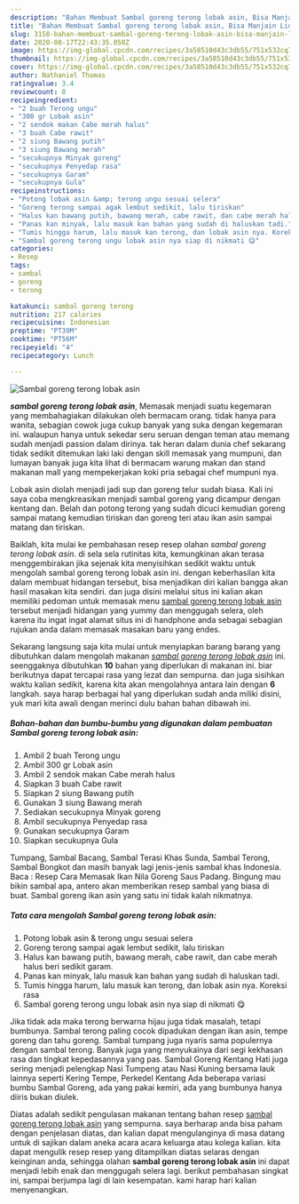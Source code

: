 ```yaml
---
description: "Bahan Membuat Sambal goreng terong lobak asin, Bisa Manjain Lidah"
title: "Bahan Membuat Sambal goreng terong lobak asin, Bisa Manjain Lidah"
slug: 3158-bahan-membuat-sambal-goreng-terong-lobak-asin-bisa-manjain-lidah
date: 2020-08-17T22:43:35.058Z
image: https://img-global.cpcdn.com/recipes/3a58510d43c3db55/751x532cq70/sambal-goreng-terong-lobak-asin-foto-resep-utama.jpg
thumbnail: https://img-global.cpcdn.com/recipes/3a58510d43c3db55/751x532cq70/sambal-goreng-terong-lobak-asin-foto-resep-utama.jpg
cover: https://img-global.cpcdn.com/recipes/3a58510d43c3db55/751x532cq70/sambal-goreng-terong-lobak-asin-foto-resep-utama.jpg
author: Nathaniel Thomas
ratingvalue: 3.4
reviewcount: 8
recipeingredient:
- "2 buah Terong ungu"
- "300 gr Lobak asin"
- "2 sendok makan Cabe merah halus"
- "3 buah Cabe rawit"
- "2 siung Bawang putih"
- "3 siung Bawang merah"
- "secukupnya Minyak goreng"
- "secukupnya Penyedap rasa"
- "secukupnya Garam"
- "secukupnya Gula"
recipeinstructions:
- "Potong lobak asin &amp; terong ungu sesuai selera"
- "Goreng terong sampai agak lembut sedikit, lalu tiriskan"
- "Halus kan bawang putih, bawang merah, cabe rawit, dan cabe merah halus beri sedikit garam."
- "Panas kan minyak, lalu masuk kan bahan yang sudah di haluskan tadi."
- "Tumis hingga harum, lalu masuk kan terong, dan lobak asin nya. Koreksi rasa"
- "Sambal goreng terong ungu lobak asin nya siap di nikmati 😋"
categories:
- Resep
tags:
- sambal
- goreng
- terong

katakunci: sambal goreng terong 
nutrition: 217 calories
recipecuisine: Indonesian
preptime: "PT39M"
cooktime: "PT56M"
recipeyield: "4"
recipecategory: Lunch

---
```



![Sambal goreng terong lobak asin](https://img-global.cpcdn.com/recipes/3a58510d43c3db55/751x532cq70/sambal-goreng-terong-lobak-asin-foto-resep-utama.jpg)

<b><i>sambal goreng terong lobak asin</i></b>, Memasak menjadi suatu kegemaran yang membahagiakan dilakukan oleh bermacam orang. tidak hanya para wanita, sebagian cowok juga cukup banyak yang suka dengan kegemaran ini. walaupun hanya untuk sekedar seru seruan dengan teman atau memang sudah menjadi passion dalam dirinya. tak heran dalam dunia chef sekarang tidak sedikit ditemukan laki laki dengan skill memasak yang mumpuni, dan lumayan banyak juga kita lihat di bermacam warung makan dan stand makanan mall yang mempekerjakan koki pria sebagai chef mumpuni nya.

Lobak asin diolah menjadi jadi sup dan goreng telur sudah biasa. Kali ini saya coba mengkreasikan menjadi sambal goreng yang dicampur dengan kentang dan. Belah dan potong terong yang sudah dicuci kemudian goreng sampai matang kemudian tiriskan dan goreng teri atau ikan asin sampai matang dan tiriskan.

Baiklah, kita mulai ke pembahasan resep resep olahan <i>sambal goreng terong lobak asin</i>. di sela sela rutinitas kita, kemungkinan akan terasa menggembirakan jika sejenak kita menyisihkan sedikit waktu untuk mengolah sambal goreng terong lobak asin ini. dengan keberhasilan kita dalam membuat hidangan tersebut, bisa menjadikan diri kalian bangga akan hasil masakan kita sendiri. dan juga disini melalui situs ini kalian akan memiliki pedoman untuk memasak menu <u>sambal goreng terong lobak asin</u> tersebut menjadi hidangan yang yummy dan menggugah selera, oleh karena itu ingat ingat alamat situs ini di handphone anda sebagai sebagian rujukan anda dalam memasak masakan baru yang endes.


Sekarang langsung saja kita mulai untuk menyiapkan barang barang yang dibutuhkan dalam mengolah makanan <u><i>sambal goreng terong lobak asin</i></u> ini. seenggaknya dibutuhkan <b>10</b> bahan yang diperlukan di makanan ini. biar berikutnya dapat tercapai rasa yang lezat dan sempurna. dan juga sisihkan waktu kalian sedikit, karena kita akan mengolahnya antara lain dengan <b>6</b> langkah. saya harap berbagai hal yang diperlukan sudah anda miliki disini, yuk mari kita awali dengan merinci dulu bahan bahan dibawah ini.

<!--inarticleads1-->

##### Bahan-bahan dan bumbu-bumbu yang digunakan dalam pembuatan Sambal goreng terong lobak asin:

1. Ambil 2 buah Terong ungu
1. Ambil 300 gr Lobak asin
1. Ambil 2 sendok makan Cabe merah halus
1. Siapkan 3 buah Cabe rawit
1. Siapkan 2 siung Bawang putih
1. Gunakan 3 siung Bawang merah
1. Sediakan secukupnya Minyak goreng
1. Ambil secukupnya Penyedap rasa
1. Gunakan secukupnya Garam
1. Siapkan secukupnya Gula


Tumpang, Sambal Bacang, Sambal Terasi Khas Sunda, Sambal Terong, Sambal Bongkot dan masih banyak lagi jenis-jenis sambal khas Indonesia. Baca : Resep Cara Memasak Ikan Nila Goreng Saus Padang. Bingung mau bikin sambal apa, antero akan memberikan resep sambal yang biasa di buat. Sambal goreng ikan asin yang satu ini tidak kalah nikmatnya. 

<!--inarticleads2-->

##### Tata cara mengolah Sambal goreng terong lobak asin:

1. Potong lobak asin &amp; terong ungu sesuai selera
1. Goreng terong sampai agak lembut sedikit, lalu tiriskan
1. Halus kan bawang putih, bawang merah, cabe rawit, dan cabe merah halus beri sedikit garam.
1. Panas kan minyak, lalu masuk kan bahan yang sudah di haluskan tadi.
1. Tumis hingga harum, lalu masuk kan terong, dan lobak asin nya. Koreksi rasa
1. Sambal goreng terong ungu lobak asin nya siap di nikmati 😋


Jika tidak ada maka terong berwarna hijau juga tidak masalah, tetapi bumbunya. Sambal terong paling cocok dipadukan dengan ikan asin, tempe goreng dan tahu goreng. Sambal tumpang juga nyaris sama populernya dengan sambal terong. Banyak juga yang menyukainya dari segi kekhasan rasa dan tingkat kepedasannya yang pas. Sambal Goreng Kentang Hati juga sering menjadi pelengkap Nasi Tumpeng atau Nasi Kuning bersama lauk lainnya seperti Kering Tempe, Perkedel Kentang Ada beberapa variasi bumbu Sambal Goreng, ada yang pakai kemiri, ada yang bumbunya hanya diiris bukan diulek. 

Diatas adalah sedikit pengulasan makanan tentang bahan resep <u>sambal goreng terong lobak asin</u> yang sempurna. saya berharap anda bisa paham dengan penjelasan diatas, dan kalian dapat mengulanginya di masa datang untuk di sajikan dalam aneka acara acara keluarga atau kolega kalian. kita dapat mengulik resep resep yang ditampilkan diatas selaras dengan keinginan anda, sehingga olahan <b>sambal goreng terong lobak asin</b> ini dapat menjadi lebih enak dan menggugah selera lagi. berikut pembahasan singkat ini, sampai berjumpa lagi di lain kesempatan. kami harap hari kalian menyenangkan.
